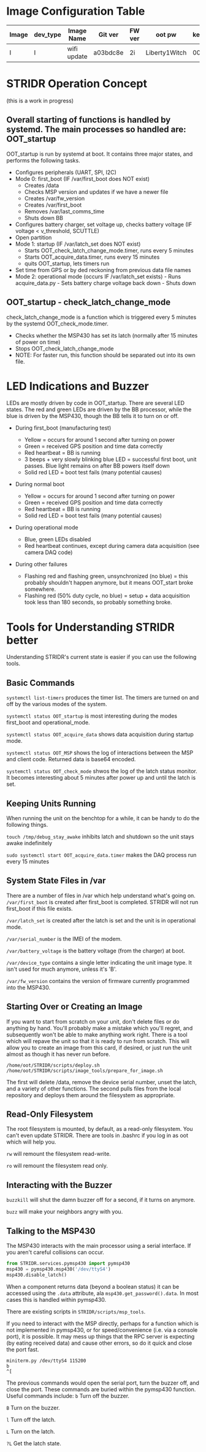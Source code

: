 Image Configuration Table
======================

| Image | dev_type | Image Name            | Git ver  | FW ver | oot pw         | keepin | keepout         | M~ | D~ | G~ | Part 1 | 2     | 3     | Image configs | service changes                                          | python installs           | NOTES                     |
|-------|----------|-----------------------|----------|--------|----------------|--------|-----------------|----|-----|-----|--------|-------|-------|---------------|----------------------------------------------------------|---------------------------|---------------------------|
| I     | I        | wifi update           | a03bdc8e | 2i     | Liberty1Witch  | 00012  | 16405           | v2 | v1 | v1 | / (ro) | /var  | /data |               |                                                          |                           |                           |

STRIDR Operation Concept
========================
(this is a work in progress)

Overall starting of functions is handled by systemd. The main processes so handled are:
OOT_startup
-----------
OOT_startup is run by systemd at boot. It contains three major states, and performs the following tasks.
   - Configures peripherals (UART, SPI, I2C)
   - Mode 0: first_boot (IF /var/first_boot does NOT exist)
      - Creates /data
      - Checks MSP version and updates if we have a newer file
      - Creates /var/fw_version
      - Creates /var/first_boot
      - Removes /var/last_comms_time
      - Shuts down BB
   - Configures battery charger, set voltage up, checks battery voltage (IF voltage < v_threshold, SCUTTLE)
   - Open partition
   - Mode 1: startup (IF /var/latch_set does NOT exist)
      - Starts OOT_check_latch_change_mode.timer, runs every 5 minutes
      - Starts OOT_acquire_data.timer, runs every 15 minutes
      - quits OOT_startup, lets timers run
   - Set time from GPS or by ded reckoning from previous data file names
   - Mode 2: operational mode (occurs IF /var/latch_set exists)
    - Runs acquire_data.py
    - Sets battery charge voltage back down
    - Shuts down

OOT_startup - check_latch_change_mode
-------------------------------------
check_latch_change_mode is a function which is triggered every 5 minutes by the systemd OOT_check_mode.timer. 
- Checks whether the MSP430 has set its latch (normally after 15 minutes of power on time)
- Stops OOT_check_latch_change_mode
- NOTE: For faster run, this function should be separated out into its own file.


LED Indications and Buzzer
==========================
LEDs are mostly driven by code in OOT_startup. There are several LED states. The red and green LEDs are driven by the BB processor, while the blue is driven by the MSP430, though the BB tells it to turn on or off.
- During first_boot (manufacturing test)
    - Yellow = occurs for around 1 second after turning on power
    - Green = received GPS position and time data correctly
    - Red heartbeat = BB is running
    - 3 beeps + very slowly blinking blue LED = successful first boot, unit passes. Blue light remains on after BB powers itself down
    - Solid red LED = boot test fails (many potential causes)

- During normal boot
    - Yellow = occurs for around 1 second after turning on power
    - Green = received GPS position and time data correctly
    - Red heartbeat = BB is running
    - Solid red LED = boot test fails (many potential causes)

- During operational mode
    - Blue, green LEDs disabled
    - Red heartbeat continues, except during camera data acquisition (see camera DAQ code)

- During other failures
    - Flashing red and flashing green, unsynchronized (no blue) = this probably shouldn't happen anymore, but it means OOT_start broke somewhere.
    - Flashing red (50% duty cycle, no blue) = setup + data acquisition took less than 180 seconds, so probably something broke.
    
Tools for Understanding STRIDR better
=====================================
Understanding STRIDR's current state is easier if you can use the following tools.

Basic Commands
--------------
```systemctl list-timers``` produces the timer list. The timers are turned on and off by the various modes of the system. 

```systemctl status OOT_startup``` is most interesting during the modes first_boot and operational_mode.

```systemctl status OOT_acquire_data``` shows data acquisition during startup mode.

```systemctl status OOT_MSP``` shows the log of interactions between the MSP and client code. Returned data is base64 encoded.

```systemctl status OOT_check_mode``` shwos the log of the latch status monitor. It becomes interesting about 5 minutes after power up and until the latch is set.

Keeping Units Running
---------------------
When running the unit on the benchtop for a while, it can be handy to do the following things.

```touch /tmp/debug_stay_awake``` inhibits latch and shutdown so the unit stays awake indefinitely

```sudo systemctl start OOT_acquire_data.timer``` makes the DAQ process run every 15 minutes

System State Files in /var
--------------------------
There are a number of files in /var which help understand what's going on.
```/var/first_boot``` is created after first_boot is completed. STRIDR will not run first_boot if this file exists.

```/var/latch_set``` is created after the latch is set and the unit is in operational mode.

```/var/serial_number``` is the IMEI of the modem.

```/var/battery_voltage``` is the battery voltage (from the charger) at boot.

```/var/device_type``` contains a single letter indicating the unit image type. It isn't used for much anymore, unless it's 'B'.

```/var/fw_version``` contains the version of firmware currently programmed into the MSP430.

Starting Over or Creating an Image
----------------------------------
If you want to start from scratch on your unit, don't delete files or do anything by hand. You'll probably make a mistake which you'll regret, and subsequently won't be able to make anything work right. There is a tool which will repave the unit so that it is ready to run from scratch. This will allow you to create an image from this card, if desired, or just run the unit almost as though it has never run before.
```
/home/oot/STRIDR/scripts/deploy.sh
/home/oot/STRIDR/scripts/image_tools/prepare_for_image.sh
```
The first will delete /data, remove the device serial number, unset the latch, and a variety of other functions. The second pulls files from the local repository and deploys them around the filesystem as appropriate.

Read-Only Filesystem
--------------------
The root filesystem is mounted, by default, as a read-only filesystem. You can't even update STRIDR. There are tools in .bashrc if you log in as oot which will help you.

```rw``` will remount the filesystem read-write.

```ro``` will remount the filesystem read only.

Interacting with the Buzzer
---------------------------
```buzzkill``` will shut the damn buzzer off for a second, if it turns on anymore.

```buzz``` will make your neighbors angry with you.

Talking to the MSP430
---------------------
The MSP430 interacts with the main processor using a serial interface. If you aren't careful collisions can occur.
```python
from STRIDR.services.pymsp430 import pymsp430
msp430 = pymsp430.msp430('/dev/ttyS4')
msp430.disable_latch()
```

When a component returns data (beyond a boolean status) it can be accessed using the ```.data``` attribute, ala ```msp430.get_password().data```. In most cases this is handled within pymsp430.

There are existing scripts in ```STRIDR/scripts/msp_tools```.

If you need to interact with the MSP directly, perhaps for a function which is not implemented in pymsp430, or for speed/convenience (i.e. via a console port), it is possible. It may mess up things that the RPC server is expecting (by eating received data) and cause other errors, so do it quick and close the port fast.
```shell
miniterm.py /dev/ttyS4 115200
b
^[
```
The previous commands would open the serial port, turn the buzzer off, and close the port. These commands are buried within the pymsp430 function. Useful commands include:
```b``` Turn off the buzzer.

```B``` Turn on the buzzer.

```l``` Turn off the latch.

```L``` Turn on the latch.

```?L``` Get the latch state.
